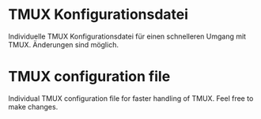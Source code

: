 # TMUX Konfigurationsdatei

Individuelle TMUX Konfigurationsdatei für einen schnelleren Umgang mit TMUX. Änderungen sind möglich.



# TMUX configuration file

Individual TMUX configuration file for faster handling of TMUX. Feel free to make changes.
